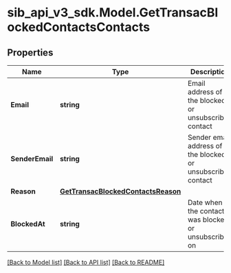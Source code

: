 # sib_api_v3_sdk.Model.GetTransacBlockedContactsContacts
## Properties

Name | Type | Description | Notes
------------ | ------------- | ------------- | -------------
**Email** | **string** | Email address of the blocked or unsubscribed contact | 
**SenderEmail** | **string** | Sender email address of the blocked or unsubscribed contact | 
**Reason** | [**GetTransacBlockedContactsReason**](GetTransacBlockedContactsReason.md) |  | 
**BlockedAt** | **string** | Date when the contact was blocked or unsubscribed on | 

[[Back to Model list]](../README.md#documentation-for-models) [[Back to API list]](../README.md#documentation-for-api-endpoints) [[Back to README]](../README.md)

